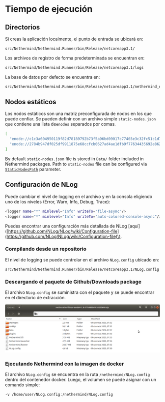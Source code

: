 # Tiempo de ejecución

## Directorios

Si creas la aplicación localmente, el punto de entrada se ubicará en:

```bash
src/Nethermind/Nethermind.Runner/bin/Release/netcoreapp3.1/
```

Los archivos de registro de forma predeterminada se encuentran en:

```bash
src/Nethermind/Nethermind.Runner/bin/Release/netcoreapp3.1/logs
```

La base de datos por defecto se encuentra en:

```bash
src/Nethermind/Nethermind.Runner/bin/Release/netcoreapp3.1/nethermind_db
```

## Nodos estáticos

Los nodos estáticos son una matriz preconfigurada de nodos en los que puede confiar. Se pueden definir con un archivo simple `static-nodes.json` que contiene una lista de`enodes` separados por comas.

```bash
[
  "enode://c1c3a604950119f82d78189792b73f5a96bd09017c77465e3c32fc51c1d758a9a772ffddd58436d465342f2cfa6d4a442a49e526743f4d8354d7c5ce794c3ee5@127.0.0.1:30303",
  "enode://2784b947df025df9911875e68ccfcb0627ad4ae1dfb9f77634435692e8626508d9a6a04adff7719d3d73b25e72cbedee8d8e431492afbbd5fb4082e78c52d934@127.0.0.1:30303"
]
```

By default `static-nodes.json` file is stored in `Data/` folder included in Nethermind packages. Path to `static-nodes` file can be configured via [`StaticNodesPath`](../configuration/init.md) parameter.

## Configuración de NLog

Puede cambiar el nivel de logging en el archivo y en la consola eligiendo uno de los niveles \(Error, Warn, Info, Debug, Trace\):

```bash
<logger name="*" minlevel="Info" writeTo="file-async"/>
<logger name="*" minlevel="Info" writeTo="auto-colored-console-async"/>
```

Puedes encontrar una configuración más detallada de NLog \[aquí\] \([https://github.com/NLog/NLog/wiki/Configuration-file](https://github.com/NLog/NLog/wiki/Configuration-file)\).

### Compilando desde un repositorio

El nivel de logging se puede controlar en el archivo `NLog.config` ubicado en:

```text
src/Nethermind/Nethermind.Runner/bin/Release/netcoreapp3.1/NLog.config
```

### Descargando el paquete de Github/Downloads package

El archivo `NLog.config` se suministra con el paquete y se puede encontrar en el directorio de extracción.

![](../../.gitbook/assets/image%20%2830%29.png)

### Ejecutando Nethermind con la imagen de docker

El archivo `NLog.config` se encuentra en la ruta `/nethermind/NLog.config` dentro del contenedor docker. Luego, el volumen se puede asignar con un comando simple:

```bash
-v /home/user/NLog.config:/nethermind/NLog.config
```

